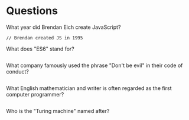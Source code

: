 # Questions

What year did Brendan Eich create JavaScript?

```
// Brendan created JS in 1995
```

What does "ES6" stand for?

```aa

```

What company famously used the phrase "Don't be evil" in their code of conduct?

```

```

What English mathematician and writer is often regarded as the first computer programmer?

```

```

Who is the "Turing machine" named after?

```

```
